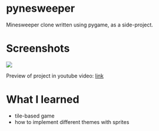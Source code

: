 # pynesweeper

Minesweeper clone written using pygame, as a side-project.

# Screenshots
<img src='https://github.com/jadenhensley/pynesweeper/blob/main/img/screenshot0.png'>

Preview of project in youtube video: <a href=""> link </a>

# What I learned
- tile-based game
- how to implement different themes with sprites
